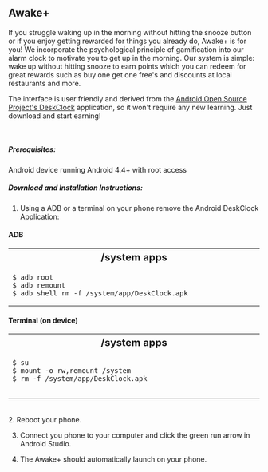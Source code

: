 ## Awake+

If you struggle waking up in the morning without hitting the snooze button or if you enjoy getting rewarded for things you already do, Awake+ is for you! We incorporate the psychological principle of gamification into our alarm clock to motivate you to get up in the morning. Our system is simple: wake up without hitting snooze to earn points which you can redeem for great rewards such as buy one get one free's and discounts at local restaurants and more.

The interface is user friendly and derived from the [Android Open Source Project's DeskClock](https://android.googlesource.com/platform/packages/apps/DeskClock/) application, so it won't require any new learning. Just download and start earning!
  
  
  </br>
  <h5>Prerequisites:</h5>
  <p>Android device running Android 4.4+ with root access</p>

<h5>Download and Installation Instructions:</h5>


1. Using a ADB or a terminal on your phone remove the Android DeskClock Application:
  
  <h4><span class="mw-headline" id="ADB">ADB</span></h4>
<table class="wikitable">
<tr>
<th style="width: 500px; font-size: 125%;"> /system apps
</th>
<tr>
<td>
<pre><code>$ adb root
$ adb remount
$ adb shell rm -f /system/app/DeskClock.apk</code>
</pre>
</td></tr></table>
<p>
</p>
<h4><span class="mw-headline" id="Term_.28on_device.29">Terminal (on device)</span></h4>
<table class="wikitable">
<tr>
<th style="width: 500px; font-size: 125%;"> /system apps
</th>
</tr>
<tr>
<td>
<pre><code>$ su
$ mount -o rw,remount /system
$ rm -f /system/app/DeskClock.apk
</code>
</pre>
</td></tr></table>
</br>
2. Reboot your phone.

3. Connect you phone to your computer and click the green run arrow in Android Studio.

4. The Awake+ should automatically launch on your phone.

